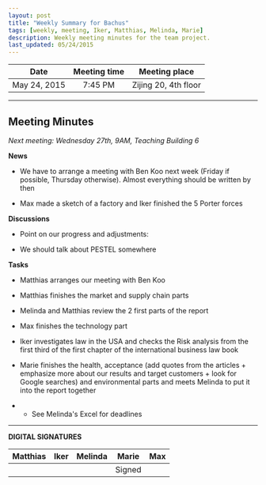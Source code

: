 ```yaml
---
layout: post
title: "Weekly Summary for Bachus"
tags: [weekly, meeting, Iker, Matthias, Melinda, Marie]
description: Weekly meeting minutes for the team project.
last_updated: 05/24/2015
---
```


|**Date** |**Meeting time**|**Meeting place**
| ------------- |:----------------:|:-------:
|May 24, 2015| 7:45 PM | Zijing 20, 4th floor

----------

Meeting Minutes
------
*Next meeting: Wednesday 27th, 9AM, Teaching Building 6*

**News**

* We have to arrange a meeting with Ben Koo next week (Friday if possible, Thursday otherwise). Almost everything should be written by then

* Max made a sketch of a factory and Iker finished the 5 Porter forces

**Discussions**

* Point on our progress and adjustments: 

* We should talk about PESTEL somewhere

**Tasks**

* Matthias arranges our meeting with Ben Koo

* Matthias finishes the market and supply chain parts

* Melinda and Matthias review the 2 first parts of the report

* Max finishes the technology part

* Iker investigates law in the USA and checks the Risk analysis from the first third of the first chapter of the international business law book

* Marie finishes the health, acceptance (add quotes from the articles + emphasize more about our results and target customers + look for Google searches) and environmental parts and meets Melinda to put it into the report together

* * See Melinda's Excel for deadlines

----------

**DIGITAL SIGNATURES**

|**Matthias** |**Iker**|**Melinda**|**Marie**|**Max**|
|----------------|----------------|----------------|----------------|----------------|
| | | |Signed | |


